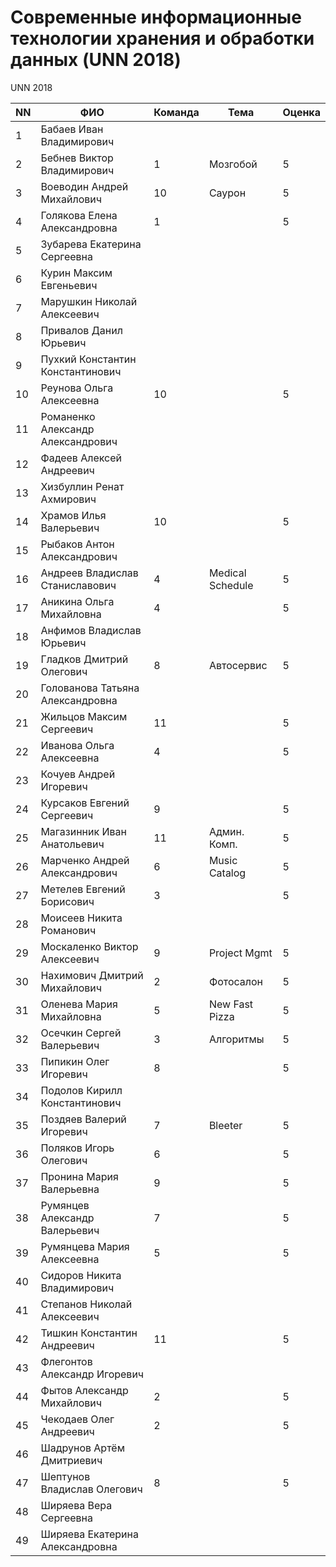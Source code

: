 # Современные информационные технологии хранения и обработки данных (UNN 2018)

UNN 2018

| NN  | ФИО                               | Команда   | Тема             | Оценка          |
| --- | --------------------------------- | --------- | ---------------- | ----------------|
| 1   | Бабаев Иван Владимирович          |           |                  |                 |
| 2   | Бебнев Виктор Владимирович        | 1         | Мозгобой         | 5               |
| 3   | Воеводин Андрей Михайлович        | 10        | Саурон           | 5               |
| 4   | Голякова Елена Александровна      | 1         |                  | 5               |
| 5   | Зубарева Екатерина Сергеевна      |           |                  |                 |
| 6   | Курин Максим Евгеньевич           |           |                  |                 |
| 7   | Марушкин Николай Алексеевич       |           |                  |                 |
| 8   | Привалов Данил Юрьевич            |           |                  |                 |
| 9   | Пухкий Константин Константинович  |           |                  |                 |
| 10  | Реунова Ольга Алексеевна          | 10        |                  | 5               |
| 11  | Романенко Александр Александрович |           |                  |                 |
| 12  | Фадеев Алексей Андреевич          |           |                  |                 |
| 13  | Хизбуллин Ренат Ахмирович         |           |                  |                 |
| 14  | Храмов Илья Валерьевич            | 10        |                  | 5               |
| 15  | Рыбаков Антон Александрович       |           |                  |                 |
| 16  | Андреев Владислав Станиславович   | 4         | Medical Schedule | 5               |
| 17  | Аникина Ольга Михайловна          | 4         |                  | 5               |
| 18  | Анфимов Владислав Юрьевич         |           |                  |                 |
| 19  | Гладков Дмитрий Олегович          | 8         | Автосервис       | 5               |
| 20  | Голованова Татьяна Александровна  |           |                  |                 |
| 21  | Жильцов Максим Сергеевич          | 11        |                  | 5               |
| 22  | Иванова Ольга Алексеевна          | 4         |                  | 5               |
| 23  | Кочуев Андрей Игоревич            |           |                  |                 |
| 24  | Курсаков Евгений Сергеевич        | 9         |                  | 5               |
| 25  | Магазинник Иван Анатольевич       | 11        | Админ. Комп.     | 5               |
| 26  | Марченко Андрей Александрович     | 6         | Music Catalog    | 5               |
| 27  | Метелев Евгений Борисович         | 3         |                  | 5               |
| 28  | Моисеев Никита Романович          |           |                  |                 |
| 29  | Москаленко Виктор Алексеевич      | 9         | Project Mgmt     | 5               |
| 30  | Нахимович Дмитрий Михайлович      | 2         | Фотосалон        | 5               |
| 31  | Оленева Мария Михайловна          | 5         | New Fast Pizza   | 5               |
| 32  | Осечкин Сергей Валерьевич         | 3         | Алгоритмы        | 5               |
| 33  | Пипикин Олег Игоревич             | 8         |                  | 5               |
| 34  | Подолов Кирилл Константинович     |           |                  |                 |
| 35  | Поздяев Валерий Игоревич          | 7         | Bleeter          | 5               |
| 36  | Поляков Игорь Олегович            | 6         |                  | 5               |
| 37  | Пронина Мария Валерьевна          | 9         |                  | 5               |
| 38  | Румянцев Александр Валерьевич     | 7         |                  | 5               |
| 39  | Румянцева Мария Алексеевна        | 5         |                  | 5               |
| 40  | Сидоров Никита Владимирович       |           |                  |                 |
| 41  | Степанов Николай Алексеевич       |           |                  |                 |
| 42  | Тишкин Константин Андреевич       | 11        |                  | 5               |
| 43  | Флегонтов Александр Игоревич      |           |                  |                 |
| 44  | Фытов Александр Михайлович        | 2         |                  | 5               |
| 45  | Чекодаев Олег Андреевич           | 2         |                  | 5               |
| 46  | Шадрунов Артём Дмитриевич         |           |                  |                 |
| 47  | Шептунов Владислав Олегович       | 8         |                  | 5               |
| 48  | Ширяева Вера Сергеевна            |           |                  |                 |
| 49  | Ширяева Екатерина Александровна   |           |                  |                 |
